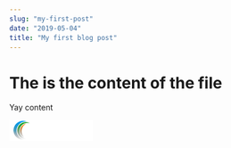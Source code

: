```yaml
---
slug: "my-first-post"
date: "2019-05-04"
title: "My first blog post"
---
```

# The is the content of the file

Yay content

![images/callibrity-logo.png](../images/callibrity-logo.png)